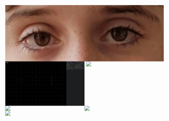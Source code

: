 <!--
**NachoToast/NachoToast** is a ✨ _special_ ✨ repository because its `README.md` (this file) appears on your GitHub profile.

Here are some ideas to get you started:

- 🔭 I’m currently working on ...
- 🌱 I’m currently learning ...
- 👯 I’m looking to collaborate on ...
- 🤔 I’m looking for help with ...
- 💬 Ask me about ...
- 📫 How to reach me: ...
- 😄 Pronouns: ...
- ⚡ Fun fact: ...
-->

<div style="display: flex; flex-flow: row wrap; justify-content: space-between;">

<img src="eyes.png" width="100%" />

<img src="shapes.gif" width="50%" />

<img src="caches.gif" width="49%" />

<img src="test_vis.gif" width="50%"  />

<img src="https://github.com/NachoToast/SimpleCustomGasFramework/raw/main/Source/Media/Expand.gif" width="50%"  /> 

<img src="https://user-images.githubusercontent.com/32235595/143158125-a8588f10-1172-4acb-bd1e-41a37500fb52.png" width="100%" />

</div>


